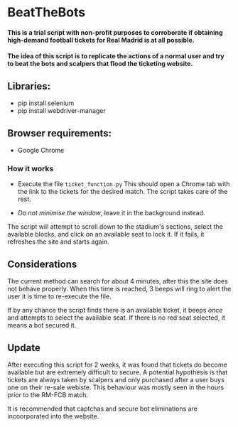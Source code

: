 # BeatTheBots

#### This is a trial script with non-profit purposes to corroborate if obtaining high-demand football tickets for Real Madrid is at all possible. 
#### The idea of this script is to replicate the actions of a normal user and try to beat the bots and scalpers that flood the ticketing website. 

## Libraries: 
  - pip install selenium
  - pip install webdriver-manager
  
## Browser requirements:
- Google Chrome
  
### How it works
- Execute the file `ticket_function.py`
 This should open a Chrome tab with the link to the tickets for the desired match. The script takes care of the rest. 

- *Do not minimise the window*, leave it in the background instead. 

The script will attempt to scroll down to the stadium's sections, select the available blocks, and click on an available seat to lock it. If it fails, it refreshes the site and starts again. 

## Considerations

The current method can search for about 4 minutes, after this the site does not behave properly. When this time is reached, 3 beeps will ring to alert the user it is time to re-execute the file. 

If by any chance the script finds there is an available ticket, it beeps *once* and attempts to select the available seat. If there is no red seat selected, it means a bot secured it. 

## Update
After executing this script for 2 weeks, it was found that tickets do become available but are extremely difficult to secure. A potential hypothesis is that tickets are always taken by scalpers and only purchased after a user buys one on their re-sale webiste. 
This behaviour was mostly seen in the hours prior to the RM-FCB match. 

It is recommended that captchas and secure bot eliminations are incoorporated into the website. 

